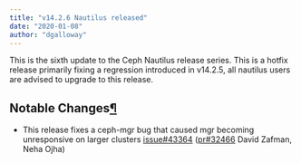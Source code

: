 ```yaml
---
title: "v14.2.6 Nautilus released"
date: "2020-01-08"
author: "dgalloway"
---
```


This is the sixth update to the Ceph Nautilus release series. This is a hotfix release primarily fixing a regression introduced in v14.2.5, all nautilus users are advised to upgrade to this release.

## Notable Changes[¶](#notable-changes "Permalink to this headline")

- This release fixes a ceph-mgr bug that caused mgr becoming unresponsive on larger clusters [issue#43364](https://tracker.ceph.com/issues/43364) ([pr#32466](https://github.com/ceph/ceph/pull/32466) David Zafman, Neha Ojha)

